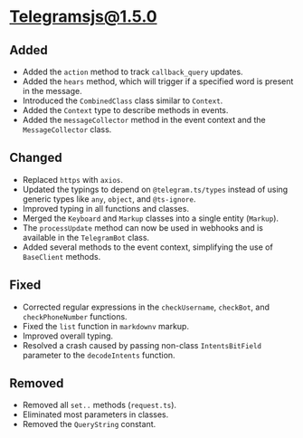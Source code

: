 # Telegramsjs@1.5.0

## Added
- Added the `action` method to track `callback_query` updates.
- Added the `hears` method, which will trigger if a specified word is present in the message.
- Introduced the `CombinedClass` class similar to `Context`.
- Added the `Context` type to describe methods in events.
- Added the `messageCollector` method in the event context and the `MessageCollector` class.

## Changed
- Replaced `https` with `axios`.
- Updated the typings to depend on `@telegram.ts/types` instead of using generic types like `any`, `object`, and `@ts-ignore`.
- Improved typing in all functions and classes.
- Merged the `Keyboard` and `Markup` classes into a single entity (`Markup`).
- The `processUpdate` method can now be used in webhooks and is available in the `TelegramBot` class.
- Added several methods to the event context, simplifying the use of `BaseClient` methods.

## Fixed
- Corrected regular expressions in the `checkUsername`, `checkBot`, and `checkPhoneNumber` functions.
- Fixed the `list` function in `markdownv` markup.
- Improved overall typing.
- Resolved a crash caused by passing non-class `IntentsBitField` parameter to the `decodeIntents` function.

## Removed
- Removed all `set..` methods (`request.ts`).
- Eliminated most parameters in classes.
- Removed the `QueryString` constant.